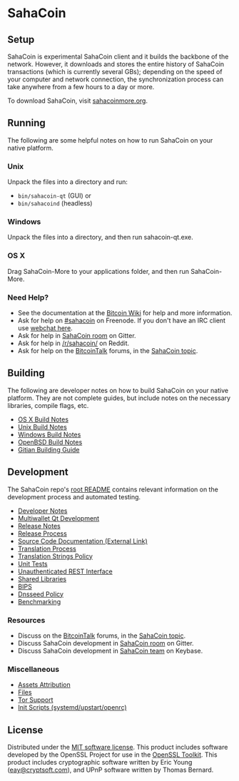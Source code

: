 SahaCoin
=============

Setup
---------------------
SahaCoin is experimental SahaCoin client and it builds the backbone of the network. However, it downloads and stores the entire history of SahaCoin transactions (which is currently several GBs); depending on the speed of your computer and network connection, the synchronization process can take anywhere from a few hours to a day or more.

To download SahaCoin, visit [sahacoinmore.org](https://sahacoinmore.org).

Running
---------------------
The following are some helpful notes on how to run SahaCoin on your native platform.

### Unix

Unpack the files into a directory and run:

- `bin/sahacoin-qt` (GUI) or
- `bin/sahacoind` (headless)

### Windows

Unpack the files into a directory, and then run sahacoin-qt.exe.

### OS X

Drag SahaCoin-More to your applications folder, and then run SahaCoin-More.

### Need Help?

* See the documentation at the [Bitcoin Wiki](https://en.bitcoin.it/wiki/Main_Page)
for help and more information.
* Ask for help on [#sahacoin](http://webchat.freenode.net?channels=sahacoin) on Freenode. If you don't have an IRC client use [webchat here](http://webchat.freenode.net?channels=sahacoin).
* Ask for help in [SahaCoin room](https://gitter.im/SahaCoin_Hub) on Gitter.
* Ask for help in [/r/sahacoin/](https://nm.reddit.com/r/sahacoin/) on Reddit.
* Ask for help on the [BitcoinTalk](https://bitcointalk.org/) forums, in the [SahaCoin topic](https://bitcointalk.org/index.php?topic=3017838.new#new).

Building
---------------------
The following are developer notes on how to build SahaCoin on your native platform. They are not complete guides, but include notes on the necessary libraries, compile flags, etc.

- [OS X Build Notes](build-osx.md)
- [Unix Build Notes](build-unix.md)
- [Windows Build Notes](build-windows.md)
- [OpenBSD Build Notes](build-openbsd.md)
- [Gitian Building Guide](gitian-building.md)

Development
---------------------
The SahaCoin repo's [root README](/README.md) contains relevant information on the development process and automated testing.

- [Developer Notes](developer-notes.md)
- [Multiwallet Qt Development](multiwallet-qt.md)
- [Release Notes](release-notes.md)
- [Release Process](release-process.md)
- [Source Code Documentation (External Link)](https://dev.visucore.com/bitcoin/doxygen/)
- [Translation Process](translation_process.md)
- [Translation Strings Policy](translation_strings_policy.md)
- [Unit Tests](unit-tests.md)
- [Unauthenticated REST Interface](REST-interface.md)
- [Shared Libraries](shared-libraries.md)
- [BIPS](bips.md)
- [Dnsseed Policy](dnsseed-policy.md)
- [Benchmarking](benchmarking.md)

### Resources
* Discuss on the [BitcoinTalk](https://bitcointalk.org/) forums, in the [SahaCoin topic](https://bitcointalk.org/index.php?topic=3017838.new#new).
* Discuss SahaCoin development in [SahaCoin room](https://gitter.im/SahaCoin_Hub) on Gitter.
* Discuss SahaCoin development in [SahaCoin team](https://keybase.io/team/sahacoin) on Keybase.

### Miscellaneous
- [Assets Attribution](assets-attribution.md)
- [Files](files.md)
- [Tor Support](tor.md)
- [Init Scripts (systemd/upstart/openrc)](init.md)

License
---------------------
Distributed under the [MIT software license](http://www.opensource.org/licenses/mit-license.php).
This product includes software developed by the OpenSSL Project for use in the [OpenSSL Toolkit](https://www.openssl.org/). This product includes
cryptographic software written by Eric Young ([eay@cryptsoft.com](mailto:eay@cryptsoft.com)), and UPnP software written by Thomas Bernard.
